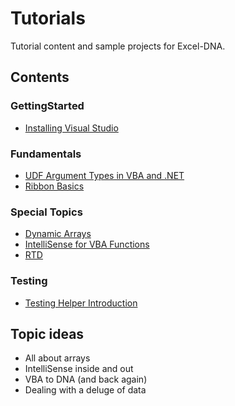 # Tutorials
Tutorial content and sample projects for Excel-DNA.

## Contents

### GettingStarted
* [Installing Visual Studio](GettingStarted/InstallVisualStudio.md)

### Fundamentals
* [UDF Argument Types in VBA and .NET](Fundamentals/ArgumentTypeBasics)
* [Ribbon Basics](Fundamentals/RibbonBasics)

### Special Topics
* [Dynamic Arrays](SpecialTopics/DynamicArrays)
* [IntelliSense for VBA Functions](SpecialTopics/IntelliSenseForVBAFunctions)
* [RTD](SpecialTopics/RTD)

### Testing
* [Testing Helper Introduction](Testing)

## Topic ideas
* All about arrays
* IntelliSense inside and out
* VBA to DNA (and back again)
* Dealing with a deluge of data
